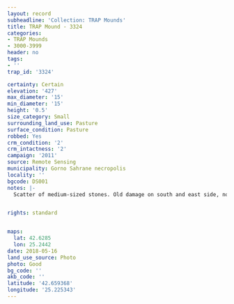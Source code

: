 ```yaml
---
layout: record
subheadline: 'Collection: TRAP Mounds'
title: TRAP Mound - 3324
categories:
- TRAP Mounds
- 3000-3999
header: no
tags:
- ''
trap_id: '3324'

certainty: Certain
elevation: '427'
max_diameter: '15'
min_diameter: '15'
height: '0.5'
size_category: Small
surrounding_land_use: Pasture
surface_condition: Pasture
robbed: Yes
crm_condition: '2'
crm_intactness: '2'
campaign: '2011'
source: Remote Sensing
municipality: Gorno Sahrane necropolis
locality: ''
bgcode: DS001
notes: |-
  Scatter of medium-sized stones. Old damage on south and east side, nothing fresh however.


rights: standard


maps:
  lat: 42.6285
  lon: 25.2442
date: 2018-05-16
land_use_source: Photo
photo: Good
bg_code: ''
akb_code: ''
latitude: '42.659368'
longitude: '25.225343'
---
```

